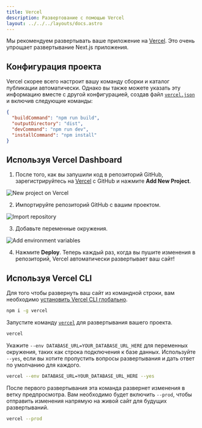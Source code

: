 ```yaml
---
title: Vercel
description: Развертование с помощью Vercel
layout: ../../../layouts/docs.astro
---
```


Мы рекомендуем развертывать ваше приложение на [Vercel](https://vercel.com/?utm_source=t3-oss&utm_campaign=oss). Это очень упрощает развертывание Next.js приложения.

## Конфигурация проекта

Vercel скорее всего настроит вашу команду сборки и каталог публикации автоматически. Однако вы также можете указать эту информацию вместе с другой конфигурацией, создав файл [`vercel.json`](https://vercel.com/docs/project-configuration) и включив следующие команды:

```json
{
  "buildCommand": "npm run build",
  "outputDirectory": "dist",
  "devCommand": "npm run dev",
  "installCommand": "npm install"
}
```

## Используя Vercel Dashboard

1. После того, как вы запушили код в репозиторий GitHub, зарегистрируйтесь на [Vercel](https://vercel.com/?utm_source=t3-oss&utm_campaign=oss) с GitHub и нажмите **Add New Project**.

![New project on Vercel](/images/vercel-new-project.webp)

2. Импортируйте репозиторий GitHub с вашим проектом.

![Import repository](/images/vercel-import-project.webp)

3. Добавьте переменные окружения.

![Add environment variables](/images/vercel-env-vars.webp)

4. Нажмите **Deploy**. Теперь каждый раз, когда вы пушите изменения в репозиторий, Vercel автоматически развертывает ваш сайт!

## Используя Vercel CLI

Для того чтобы развернуть ваш сайт из командной строки, вам необходимо [установить Vercel CLI глобально](https://vercel.com/docs/cli#installing-vercel-cli).

```bash
npm i -g vercel
```

Запустите команду [`vercel`](https://vercel.com/docs/cli/deploying-from-cli) для развертывания вашего проекта.

```bash
vercel
```

Укажите `--env DATABASE_URL=YOUR_DATABASE_URL_HERE` для переменных окружения, таких как строка подключения к базе данных. Используйте `--yes`, если вы хотите пропустить вопросы развертывания и дать ответ по умолчанию для каждого.

```bash
vercel --env DATABASE_URL=YOUR_DATABASE_URL_HERE --yes
```

После первого развертывания эта команда развернет изменения в ветку предпросмотра. Вам необходимо будет включить `--prod`, чтобы отправить изменения напрямую на живой сайт для будущих развертываний.

```bash
vercel --prod
```
